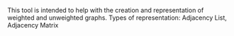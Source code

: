 This tool is intended to help with the creation and representation of weighted and unweighted graphs.
Types of representation: Adjacency List, Adjacency Matrix
